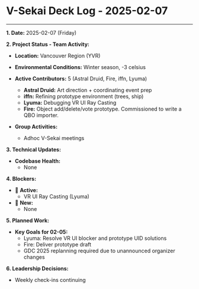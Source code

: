 # V-Sekai Deck Log - 2025-02-07

---

**1. Date:** 2025-02-07 (Friday)

**2. Project Status - Team Activity:**

- **Location:** Vancouver Region (YVR)
- **Environmental Conditions:** Winter season, -3 celsius
- **Active Contributors:** 5 (Astral Druid, Fire, iffn, Lyuma)

  - **Astral Druid:** Art direction + coordinating event prep
  - **iffn:** Refining prototype environment (trees, ship)
  - **Lyuma:** Debugging VR UI Ray Casting
  - **Fire:** Object add/delete/vote prototype. Commissioned to write a QBO importer.

- **Group Activities:**
  - Adhoc V-Sekai meetings

**3. Technical Updates:**

- **Codebase Health:**
  - None

**4. Blockers:**

- 🛑 **Active:**
  - VR UI Ray Casting (Lyuma)
- 🛑 **New:**
  - None

**5. Planned Work:**

- **Key Goals for 02-05:**
  - Lyuma: Resolve VR UI blocker and prototype UID solutions
  - Fire: Deliver prototype draft
  - GDC 2025 replanning required due to unannounced organizer changes

**6. Leadership Decisions:**

- Weekly check-ins continuing
